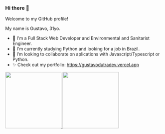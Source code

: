 ### Hi there 👋

Welcome to my GitHub profile!

My name is Gustavo, 31yo.

- 🔭 I'm a Full Stack Web Developer and Environmental and Sanitarist Engineer.
- 🌱 I'm currently studying Python and looking for a job in Brazil.
- 👯 I’m looking to collaborate on aplications with Javascript/Typescript or Python.
- ✨ Check out my portfolio: https://gustavodutradev.vercel.app

<div>
<a href="https://github.com/gustavodutradev">
<img height="180em" src="https://github-readme-stats.vercel.app/api/top-langs/?username=gustavodutradev&layout=compact&langs_count=7&theme=dracula"/>
  </ br>
  </ br>
<img height="180em" src="https://github-readme-stats.vercel.app/api?username=gustavodutradev&show_icons=true&theme=dracula&include_all_commits=true&count_private=true"/>
</div>

